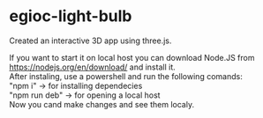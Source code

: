 # egioc-light-bulb
Created an interactive 3D app using three.js.

If you want to start it on local host you can download Node.JS from https://nodejs.org/en/download/ and install it. <br>
After instaling, use a powershell and run the following comands: <br>
    "npm i" -> for installing dependecies <br>
    "npm run deb" -> for opening a local host <br>
Now you cand make changes and see them localy.
